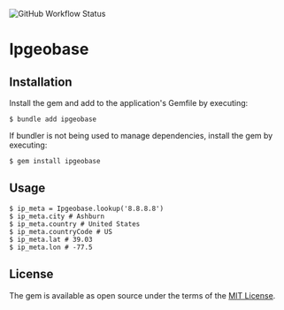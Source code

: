 ![GitHub Workflow Status](https://img.shields.io/github/actions/workflow/status/mihalychev/ipgeobase/main.yml?style=plastic)
# Ipgeobase

## Installation

Install the gem and add to the application's Gemfile by executing:

    $ bundle add ipgeobase

If bundler is not being used to manage dependencies, install the gem by executing:

    $ gem install ipgeobase

## Usage

    $ ip_meta = Ipgeobase.lookup('8.8.8.8')
    $ ip_meta.city # Ashburn
    $ ip_meta.country # United States
    $ ip_meta.countryCode # US
    $ ip_meta.lat # 39.03
    $ ip_meta.lon # -77.5

## License

The gem is available as open source under the terms of the [MIT License](https://opensource.org/licenses/MIT).
